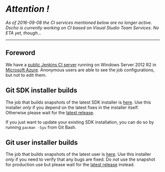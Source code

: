 # _Attention !_ #
_As of 2016-09-08 the CI services mentioned below are no longer active. Dscho is currently working on CI based on Visual Studio Team Services. No ETA yet, though..._

***

## Foreword

We have a [public Jenkins CI server](https://dscho.cloudapp.net/) running on Windows Server 2012 R2 in [Microsoft Azure](http://azure.microsoft.com/). Anonymous users are able to see the job configurations, but not to edit them.

## Git SDK installer builds

The job that builds snapshots of the latest SDK installer is [here](https://dscho.cloudapp.net/job/gfw-msys2-build-sdk-installer/). Use this installer *only* if you depend on the latest fixes in the installer itself. Otherwise please wait for the [latest release](https://github.com/git-for-windows/build-extra/releases/latest).

If you just want to update your existing SDK installation, you can do so by running `pacman -Syu` from Git Bash.

## Git user installer builds

The job that builds snapshots of the latest user is [here](https://dscho.cloudapp.net/job/gfw-msys2-build-user-installer/). Use this installer *only* if you need to verify that any bugs are fixed. Do *not* use the snapshot for production use but please wait for the [latest release](https://github.com/git-for-windows/git/releases/latest) instead.

